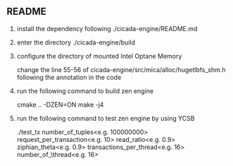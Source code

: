 
README
---

1. install the dependency following ./cicada-engine/README.md

2. enter the directory ./cicada-engine/build

3. configure the directory of mounted Intel Optane Memory

    change the line 55-56 of cicada-engine/src/mica/alloc/hugetlbfs_shm.h following the annotation in the code  

4. run the following command to build zen engine

    cmake .. -DZEN=ON
    make -j4

5. run the following command to test zen engine by using YCSB

    ./test_tx number\_of_tuples<e.g. 100000000> request\_per\_transaction<e.g. 10> read\_ratio<e.g. 0.9> ziphian\_theta<e.g. 0.9> transactions\_per\_thread<e.g. 16> number\_of_\thread<e.g. 16>

